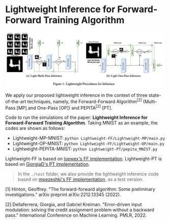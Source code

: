 # Lightweight Inference for Forward-Forward Training Algorithm

![lightinferenceFF](./img/main.png)

We apply our proposed lightweight inference in the context of three state-of-the-art techniques, namely, the Forward-Forward Algorithm<sup>[2]</sup> (Multi-Pass [MP] and One-Pass [OP]) and PEPITA<sup>[2]</sup> [PT].

Code to run the simulations of the paper: 
**Lightweight Inference for Forward-Forward Training Algorithm**. Taking MNIST as an example, the codes are shown as follows:

- Lightweight-MP-MNIST: ``python Lightweight-FF/Lightweight-MP/main.py``
- Lightweight-OP-MNIST: ``python Lightweight-FF/Lightweight-OP/main.py``
- Lightweight-PEPITA-MNIST: ``python Lightweight-PT/pepita_MNIST.py``


Lightweight-FF is based on [loewex's FF implementation](https://github.com/loeweX/Forward-Forward). Lightweight-PT is based on [GiorgiaD's PT implementation](https://github.com/GiorgiaD/PEPITA). 

> In the ``./test`` folder, we also provide the lightweight inference code based on [mpezeshki's FF implementation](https://github.com/mpezeshki/pytorch_forward_forward), as a test version.

[1] Hinton, Geoffrey. "The forward-forward algorithm: Some preliminary investigations." arXiv preprint arXiv:2212.13345 (2022).

[2] Dellaferrera, Giorgia, and Gabriel Kreiman. "Error-driven input modulation: solving the credit assignment problem without a backward pass." International Conference on Machine Learning. PMLR, 2022.

